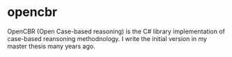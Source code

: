 # opencbr
OpenCBR (Open Case-based reasoning) is the C# library implementation of case-based reansoning methodnology.  I write the initial version in my master thesis  many years ago.
